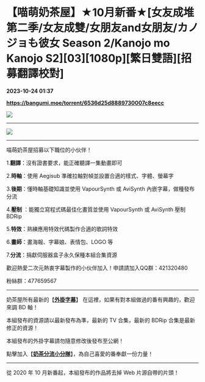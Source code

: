 # 【喵萌奶茶屋】★10月新番★[女友成堆 第二季/女友成雙/女朋友and女朋友/カノジョも彼女 Season 2/Kanojo mo Kanojo S2][03][1080p][繁日雙語][招募翻譯校對]

**2023-10-24 01:37**

**https://bangumi.moe/torrent/6536d25d8889730007c8eecc**

![](https://s2.loli.net/2023/10/13/vzjdhyqat8EZNgi.jpg)

* * *

![](https://nekomoe.pages.dev/images/mainVisual/char.jpg)

* * *

喵萌奶茶屋招募以下職位的小伙伴！

1.**翻譯**：沒有證書要求，能正確聽譯一集動畫即可

2.**時軸**：使用 Aegisub 準確拉軸對幀並設置合適的樣式、字體、螢幕字

3.**後期**：懂時軸基礎知識並使用 VapourSynth 或 AviSynth 內嵌字幕，做種發布分流

4.**壓制** ：能獨立寫程式碼最佳化畫質並使用 VapourSynth 或 AviSynth 壓制 BDRip

5.**特效**：熟練應用特效代碼製作合適的歌詞特效

6.**畫師**：畫海報、字幕娘、表情包、LOGO 等

7.**分流**：捐獻伺服器盒子永久保種本組合集資源

歡迎熱愛二次元熱衷字幕製作的小伙伴加入！申請請加入QQ群：421320480

粉絲群：477659567

* * *

奶茶屋所有最新的【[**外掛字幕**](https://github.com/Nekomoekissaten/Nekomoekissaten-Subs)】 在這裡，如果有對本組做過的番有興趣的，歡迎來調 BD 軸！

本組發布的資源請以最新發布為準，最新的 TV 合集，最新的 BDRip 合集是最新修正的資源！

本組發布的外掛字幕請勿隨意修改後發布至公網！

點擊加入【[**奶茶分流小分隊**](https://jq.qq.com/?_wv=1027&k=4ERTkKi)】，為自己喜愛的番奉獻一份力量！

* * *

從 2020 年 10 月新番起，本組發布的作品將去掉 Web 片源自帶的片頭！